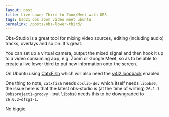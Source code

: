 ```yaml
---
layout: post
title: Live Lower Third to Zoom/Meet with OBS  
tags: bad21 obs zoom video meet ubuntu
permalink: /posts/obs-lower-third/
---
```


Obs-Studio is a great tool for mixing video sources, editing (including audio) tracks, overlays and so on.  It's great. 

You can set up a virtual camera, output the mixed signal and then hook it up to a video consuming app, e.g. Zoom or Google Meet, so as to be able to create a live lower third to put new information onto the screen. 

On Ubuntu using [CatxFish](https://github.com/CatxFish/obs-v4l2sink) which will also need the [v4l2 loopback](https://github.com/umlaeute/v4l2loopback#run) enabled. 

One thing to note, `catxfish` needs `obslib-dev` which itself needs `libobs0`, the issue here is that the latest obs-studio is (at the time of writing) `26.1.1-0obsproject1~groovy` - but `libobs0` needs this to be downgraded to `26.0.2+dfsg1-1`. 

No biggie. 